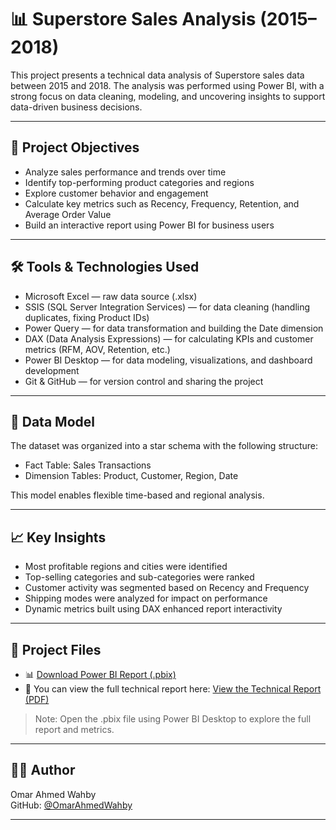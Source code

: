 # 📊 Superstore Sales Analysis (2015–2018)

This project presents a technical data analysis of Superstore sales data between 2015 and 2018. The analysis was performed using Power BI, with a strong focus on data cleaning, modeling, and uncovering insights to support data-driven business decisions.

---

## 🎯 Project Objectives

- Analyze sales performance and trends over time  
- Identify top-performing product categories and regions  
- Explore customer behavior and engagement  
- Calculate key metrics such as Recency, Frequency, Retention, and Average Order Value  
- Build an interactive report using Power BI for business users

---

## 🛠 Tools & Technologies Used

- Microsoft Excel — raw data source (.xlsx)  
- SSIS (SQL Server Integration Services) — for data cleaning (handling duplicates, fixing Product IDs)  
- Power Query — for data transformation and building the Date dimension  
- DAX (Data Analysis Expressions) — for calculating KPIs and customer metrics (RFM, AOV, Retention, etc.)  
- Power BI Desktop — for data modeling, visualizations, and dashboard development  
- Git & GitHub — for version control and sharing the project

---

## 🧱 Data Model

The dataset was organized into a star schema with the following structure:

- Fact Table: Sales Transactions  
- Dimension Tables: Product, Customer, Region, Date  

This model enables flexible time-based and regional analysis.

---

## 📈 Key Insights

- Most profitable regions and cities were identified  
- Top-selling categories and sub-categories were ranked  
- Customer activity was segmented based on Recency and Frequency  
- Shipping modes were analyzed for impact on performance  
- Dynamic metrics built using DAX enhanced report interactivity

---

## 📁 Project Files

- 📊 [Download Power BI Report (.pbix)](https://github.com/OmarAhmedWahby/DEPI-Final-Project/blob/main/DEPI%20FP.pbix)
- 📁 You can view the full technical report here: [View the Technical Report (PDF)](https://github.com/OmarAhmedWahby/DEPI-Final-Project/blob/main/Technical%20Report.pdf)

> Note: Open the .pbix file using Power BI Desktop to explore the full report and metrics.

---

## 👨‍💻 Author

Omar Ahmed Wahby  
GitHub: [@OmarAhmedWahby](https://github.com/OmarAhmedWahby)

---



